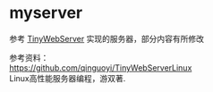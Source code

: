 # myserver
参考 [TinyWebServer](https://github.com/qinguoyi/TinyWebServerLinux) 实现的服务器，部分内容有所修改


参考资料：</br>
  https://github.com/qinguoyi/TinyWebServerLinux </br>
  Linux高性能服务器编程，游双著.
